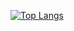 [![Top Langs](https://github-readme-stats.vercel.app/api/top-langs/?username=rikumomo0407&layout=compact&theme=gruvbox)](https://github.com/anuraghazra/github-readme-stats)